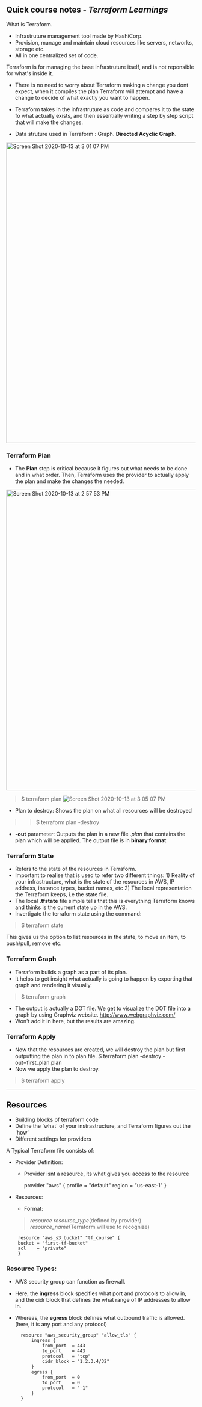 ## Quick course notes - *Terraform Learnings*

What is Terraform. 

- Infrastruture management tool made by HashiCorp.
- Provision, manage and maintain cloud resources like servers, networks, storage etc. 
- All in one centralized set of code. 

Terraform is for managing the base infrastruture itself, and is not reponsible for what's inside it. 

- There is no need to worry about Terraform making a change you dont expect, when it compiles the plan Terraform will attempt and have a change to decide of what exactly you want to happen. 

- Terraform takes in the infrastruture as code and compares it to the state fo what actually exists, and then essentially writing a step by step script that will make the changes. 

- Data struture used in Terraform : Graph. **Directed Acyclic Graph**.

<img width="800" alt="Screen Shot 2020-10-13 at 3 01 07 PM" src="https://user-images.githubusercontent.com/51350594/95910053-1760a600-0d65-11eb-869d-59c6ad27e132.png">

### Terraform Plan

- The **Plan** step is critical because it figures out what needs to be done and in what order. Then, Terraform uses the provider to actually apply the plan and make the changes the needed. 

<img width="800" alt="Screen Shot 2020-10-13 at 2 57 53 PM" src="https://user-images.githubusercontent.com/51350594/95910055-17f93c80-0d65-11eb-96f5-8a556f7ee5ce.png">

> $ terraform plan
![Screen Shot 2020-10-13 at 3 05 07 PM](https://user-images.githubusercontent.com/51350594/95910343-8a6a1c80-0d65-11eb-85d6-47461e33d829.png)

- Plan to destroy: Shows the plan on what all resources will be destroyed
>> $ terraform plan -destroy

- **-out** parameter: Outputs the plan in a new file *.plan* that contains the plan which will be applied. The output file is in **binary format**

### Terraform State

- Refers to the state of the resources in Terraform. 
- Important to realise that is used to refer two different things: 1) Reality of your infrastructure, what is the state of the resources in AWS, IP address, instance types, bucket names, etc 2) The local representation the Terraform keeps, i.e the state file. 
- The local **.tfstate** file simple tells that this is everything Terraform knows and thinks is the current state up in the AWS.  
- Invertigate the terraform state using the command:
> $ terraform state
    
This gives us the option to list resources in the state, to move an item, to push/pull, remove etc. 

### Terraform Graph
- Terraform builds a graph as a part of its plan.
- It helps to get insight what actually is going to happen by exporting that graph and rendering it visually. 
> $ terraform graph
- The output is actually a DOT file. We get to visualize the DOT file into a graph by using Graphviz website. http://www.webgraphviz.com/
- Won't add it in here, but the results are amazing. 

### Terraform Apply
- Now that the resources are created, we will destroy the plan but first outputting the plan in to plan file. 
$ terraform plan -destroy -out=first_plan.plan
- Now we apply the plan to destroy.
> $ terraform apply 

---------------------------------------------
## Resources
- Building blocks of terraform code
- Define the 'what' of your instrastructure, and Terraform figures out the 'how'
- Different settings for providers

A Typical Terraform file consists of:

- Provider Definition: 

    -  Provider isnt a resource, its what gives you access to the resource

        provider "aws" {
        profile = "default"
        region  = "us-east-1"
        }

-  Resources:
    - Format: 
    > *resource* *resource_type*(defined by provider) *resource_name*(Terraform will use to recognize)

        resource "aws_s3_bucket" "tf_course" {
        bucket = "first-tf-bucket"
        acl    = "private"
        } 

### Resource Types:
- AWS security group can function as firewall. 
- Here, the **ingress** block specifies what port and protocols to allow in, and the cidr block that defines the what range of IP addresses to allow in.
- Whereas, the **egress** block defines what outbound traffic is allowed. (here, it is any port and any protocol)

        resource "aws_security_group" "allow_tls" {
            ingress {
                from_port  = 443
                to_port    = 443
                protocol   = "tcp"
                cidr_block = "1.2.3.4/32"
            }
            egress {
                from_port  = 0
                to_port    = 0
                protocol   = "-1"
            }
        }